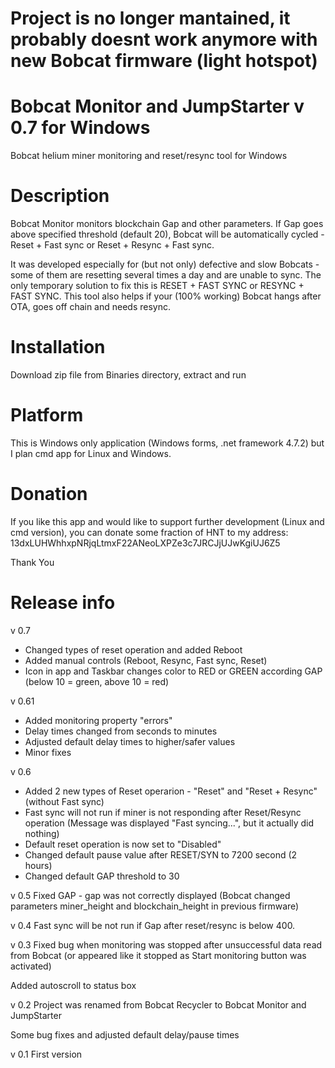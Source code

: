 # Project is no longer mantained, it probably doesnt work anymore with new Bobcat firmware (light hotspot) #


# Bobcat Monitor and JumpStarter v 0.7 for Windows
Bobcat helium miner monitoring and reset/resync tool for Windows

# Description
Bobcat Monitor monitors blockchain Gap and other parameters.
If Gap goes above specified threshold (default 20), Bobcat will be automatically cycled - Reset + Fast sync  or  Reset + Resync + Fast sync.

It was developed especially for (but not only) defective and slow Bobcats - some of them are resetting several times a day and are unable to sync.
The only temporary solution to fix this is RESET + FAST SYNC or RESYNC + FAST SYNC.
This tool also helps if your (100% working) Bobcat hangs after OTA, goes off chain and needs resync.


# Installation
Download zip file from Binaries directory, extract and run

# Platform
This is Windows only application (Windows forms, .net framework 4.7.2) but I plan cmd app for Linux and Windows. 

# Donation

If you like this app and would like to support further development (Linux and cmd version), you can donate some fraction of HNT to my address: 
13dxLUHWhhxpNRjqLtmxF22ANeoLXPZe3c7JRCJjUJwKgiUJ6Z5

Thank You

# Release info

v 0.7
- Changed types of reset operation and added Reboot
- Added manual controls (Reboot, Resync, Fast sync, Reset)
- Icon in app and Taskbar changes color to RED or GREEN according GAP (below 10 = green, above 10 = red)


v 0.61
- Added monitoring property "errors"
- Delay times changed from seconds to minutes
- Adjusted default delay times to higher/safer values
- Minor fixes

v 0.6
- Added 2 new types of Reset operarion - "Reset" and "Reset + Resync" (without Fast sync) 
- Fast sync will not run if miner is not responding after Reset/Resync operation (Message was displayed "Fast syncing...", but it actually did nothing)
- Default reset operation is now set to "Disabled"
- Changed default pause value after RESET/SYN to 7200 second (2 hours)
- Changed default GAP threshold to 30

v 0.5
Fixed GAP - gap was not correctly displayed (Bobcat changed parameters miner_height and blockchain_height in previous firmware)

v 0.4
Fast sync will be not run if Gap after reset/resync is below 400.

v 0.3
Fixed bug when monitoring was stopped after unsuccessful data read from Bobcat (or appeared like it stopped as Start monitoring button was activated)

Added autoscroll to status box

v 0.2
Project was renamed from Bobcat Recycler to Bobcat Monitor and JumpStarter

Some bug fixes and adjusted default delay/pause times

v 0.1
First version
